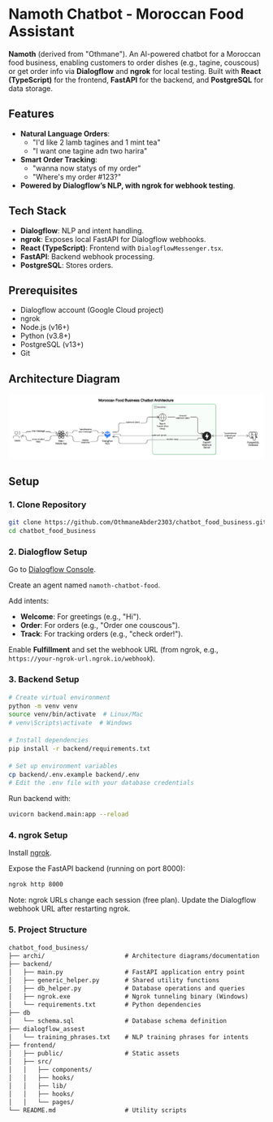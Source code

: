 ﻿# Namoth Chatbot - Moroccan Food Assistant 

**Namoth** (derived from "Othmane"). An AI-powered chatbot for a Moroccan food business, enabling customers to order dishes (e.g., tagine, couscous) or get order info via **Dialogflow** and **ngrok** for local testing. Built with **React (TypeScript)** for the frontend, **FastAPI** for the backend, and **PostgreSQL** for data storage.

## Features
- **Natural Language Orders**:
    - "I'd like 2 lamb tagines and 1 mint tea" 
    - "I want one tagine adn two harira"
- **Smart Order Tracking**:
    - "wanna now statys of my order"
    - "Where's my order #123?" 
- **Powered by Dialogflow’s NLP, with ngrok for webhook testing**.

## Tech Stack
- **Dialogflow**: NLP and intent handling.
- **ngrok**: Exposes local FastAPI for Dialogflow webhooks.
- **React (TypeScript)**: Frontend with `DialogflowMessenger.tsx`.
- **FastAPI**: Backend webhook processing.
- **PostgreSQL**: Stores orders.

## Prerequisites
- Dialogflow account (Google Cloud project)
- ngrok
- Node.js (v16+)
- Python (v3.8+)
- PostgreSQL (v13+)
- Git

## Architecture Diagram

![Namoth Architecture](./archi/diagram-export-29-04-2025-00_30_27.png)


## Setup

### 1. Clone Repository
```bash
git clone https://github.com/OthmaneAbder2303/chatbot_food_business.git
cd chatbot_food_business
```


### 2. Dialogflow Setup

Go to [Dialogflow Console](https://dialogflow.cloud.google.com/).

Create an agent named `namoth-chatbot-food`.

Add intents:

- **Welcome**: For greetings (e.g., "Hi").
- **Order**: For orders (e.g., "Order one couscous").
- **Track**: For tracking orders (e.g., "check order!").

Enable **Fulfillment** and set the webhook URL (from ngrok, e.g., `https://your-ngrok-url.ngrok.io/webhook`).


### 3. Backend Setup

```bash
# Create virtual environment
python -m venv venv
source venv/bin/activate  # Linux/Mac
# venv\Scripts\activate  # Windows

# Install dependencies
pip install -r backend/requirements.txt

# Set up environment variables
cp backend/.env.example backend/.env
# Edit the .env file with your database credentials
```

Run backend with:
```bash
uvicorn backend.main:app --reload
```


### 4. ngrok Setup

Install [ngrok](https://ngrok.com/download).

Expose the FastAPI backend (running on port 8000):
```bash
ngrok http 8000
```

Note: ngrok URLs change each session (free plan). Update the Dialogflow webhook URL after restarting ngrok.


### 5. Project Structure
```
chatbot_food_business/
├── archi/                      # Architecture diagrams/documentation
├── backend/
│   ├── main.py                 # FastAPI application entry point
│   ├── generic_helper.py       # Shared utility functions
│   ├── db_helper.py            # Database operations and queries
│   ├── ngrok.exe               # Ngrok tunneling binary (Windows)
│   └── requirements.txt        # Python dependencies
├── db
│   └── schema.sql              # Database schema definition
├── dialogflow_assest
│   └── training_phrases.txt    # NLP training phrases for intents
├── frontend/
│   ├── public/                 # Static assets
│   ├── src/
│   │   ├── components/
│   │   ├── hooks/    
│   │   ├── lib/        
│   │   ├── hooks/          
│   │   └── pages/         
└── README.md                   # Utility scripts
```
